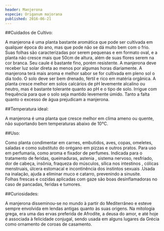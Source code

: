 ```yaml
---
header: Manjerona 
especie: Origanum majorana
published: 2016-06-21
---
```



##Cuidados de Cultivo:

A manjerona é uma planta bastante aromática que pode ser cultivada em qualquer época do ano, 
mas que pode não se dá muito bem com o frio. Suas folhas são caracterizadas por serem pequenas
 e em formato oval, e a planta não cresce mais que 50cm de altura, além de suas flores serem na cor branca.
 Seu caule é bastante fino, porém resistente. A manjerona deve receber luz solar direta ao menos por algumas
 horas diariamente. A manjerona terá mais aroma e melhor sabor se for cultivada em pleno sol o dia todo. 
O solo deve ser bem drenado, fértil e rico em matéria orgânica. A planta cresce melhor em solos calcários 
de pH levemente alcalino ou neutro,  mas é bastante tolerante quanto ao pH e o tipo de solo.
Irrigue com frequência para que o solo seja mantido levemente úmido. 
Tanto a falta quanto o excesso de água prejudicam a manjerona.
    
##Temperatura ideal:

A manjerona é uma planta que cresce melhor em clima ameno ou quente,
 não suportando bem temperaturas abaixo de 10°C.

 
##Uso:

 Como planta condimentar em carnes, embutidos, aves, copas, omeletes, saladas e como substituto do orégano 
 em pizzas e outros pratos. Para uso em perfumaria, como aroma e fixador de perfumes.
 Indicada para o tratamento de feridas, queimaduras, astenia , sistema nervoso, resfriado, dor de cabeça,
 insônia, fraqueza do músculos, sílica nos intestinos , cólicas menstruais, úlcera estomacal e incontinência
 dos instintos sexuais .Usada na inalação, ajuda a eliminar muco e catarro, prevenindo a sinusite.    
 Folhas frescas e cozidas aplicadas com gaze são boas desinflamadoras no caso de pancadas, feridas e tumores.

 
 ##Curiosidades:
 
 A manjerona disseminou-se no mundo à partir do Mediterrâneo e esteve sempre envolvida em lendas
 antigas quanto às suas origens. Na mitologia grega, era uma das ervas preferida de Afrodite, 
 a deusa do amor, e até hoje é associada à felicidade conjugal, sendo usada em alguns lugares 
 da Grécia como ornamento de coroas de casamento.